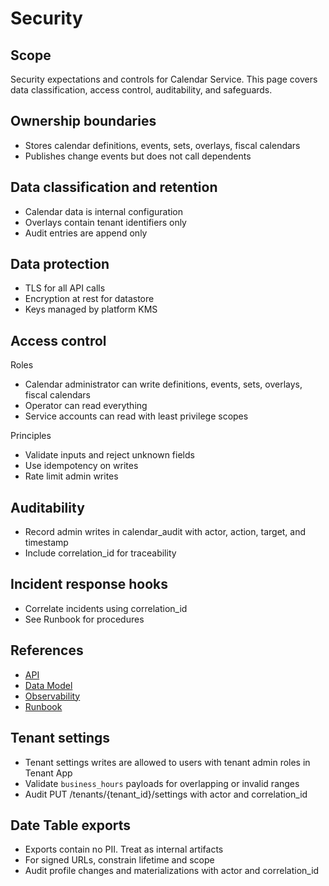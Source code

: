 # Security

## Scope
Security expectations and controls for Calendar Service. This page covers data classification, access control, auditability, and safeguards.

## Ownership boundaries
- Stores calendar definitions, events, sets, overlays, fiscal calendars
- Publishes change events but does not call dependents

## Data classification and retention
- Calendar data is internal configuration
- Overlays contain tenant identifiers only
- Audit entries are append only

## Data protection
- TLS for all API calls
- Encryption at rest for datastore
- Keys managed by platform KMS

## Access control
Roles
- Calendar administrator can write definitions, events, sets, overlays, fiscal calendars
- Operator can read everything
- Service accounts can read with least privilege scopes

Principles
- Validate inputs and reject unknown fields
- Use idempotency on writes
- Rate limit admin writes

## Auditability
- Record admin writes in calendar_audit with actor, action, target, and timestamp
- Include correlation_id for traceability

## Incident response hooks
- Correlate incidents using correlation_id
- See Runbook for procedures

## References
- [API](api.md)
- [Data Model](data-model.md)
- [Observability](observability.md)
- [Runbook](runbook.md)


## Tenant settings
- Tenant settings writes are allowed to users with tenant admin roles in Tenant App
- Validate `business_hours` payloads for overlapping or invalid ranges
- Audit PUT /tenants/{tenant_id}/settings with actor and correlation_id

## Date Table exports
- Exports contain no PII. Treat as internal artifacts
- For signed URLs, constrain lifetime and scope
- Audit profile changes and materializations with actor and correlation_id
